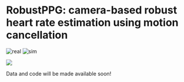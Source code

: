 # RobustPPG: camera-based robust heart rate estimation using motion cancellation

![real](https://user-images.githubusercontent.com/26046462/197064760-52326d29-4b3a-419f-b825-b444d4efc2da.gif)      ![sim](https://user-images.githubusercontent.com/26046462/197064774-7ae2dabc-1015-41bd-b61d-b2e6febaa6fd.gif)

<img src="[http://....jpg](https://user-images.githubusercontent.com/26046462/197069946-a2ea9c6e-d830-42c9-9d7e-7ac6e5fb542d.gif)">



Data and code will be made available soon!
